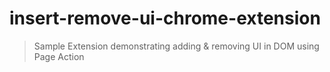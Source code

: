 # insert-remove-ui-chrome-extension

> Sample Extension demonstrating adding & removing UI in DOM using Page Action
